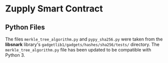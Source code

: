 # Zupply Smart Contract
## Python Files
The files `merkle_tree_algorithm.py` and `pypy_sha256.py` were taken from the **libsnark** library's `gadgetlib1/gadgets/hashes/sha256/tests/` directory. The `merkle_tree_algorithm.py` file has been updated to be compatible with Python 3.